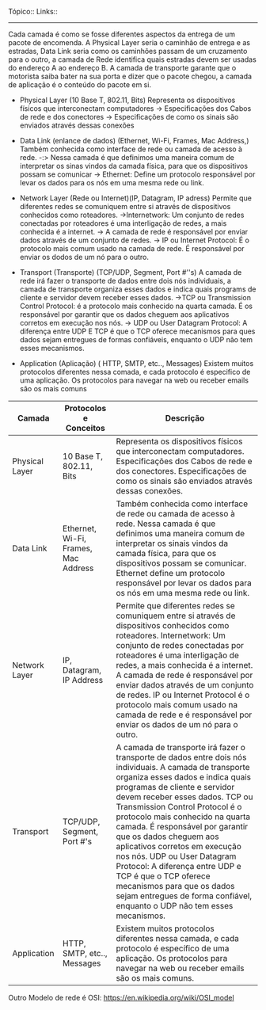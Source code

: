 Tópico::
Links::

---
Cada camada é como se fosse diferentes aspectos da entrega de um pacote de encomenda.  A  Physical Layer seria o caminhão de entrega e as estradas, Data Link seria como os caminhões passam de um cruzamento para o outro,  a camada de Rede identifica quais estradas devem ser usadas do endereço A ao endereço B. A camada de transporte garante que o motorista saiba bater na sua porta e dizer que o pacote chegou, a camada de aplicação é o conteúdo do pacote em si.

-  Physical Layer (10 Base T, 802.11, Bits)
	Representa  os dispositivos físicos que interconectam computadores
	-> Especificações dos Cabos de rede e dos conectores
	-> Especificações de como os sinais são enviados através dessas conexões
- Data Link (enlance de dados) (Ethernet, Wi-Fi, Frames, Mac Address,)
	Também conhecida como  interface de rede ou camada de acesso à rede.
	-:> Nessa camada é que definimos uma maneira comum de interpretar os sinas vindos da camada física, para que os dispositivos possam se comunicar
	-> Ethernet: Define um protocolo responsável por levar os dados para os nós em uma mesma rede ou link.
- Network Layer (Rede ou Internet)(IP, Datagram, IP adress)
	Permite que diferentes redes se comuniquem entre si através de dispositivos conhecidos como roteadores.
	->Internetwork: Um conjunto de redes conectadas por roteadores é uma interligação de redes, a mais conhecida é a internet.
	-> A camada de rede é responsável por enviar dados através de um conjunto de redes.
	-> IP ou Internet Protocol: É o protocolo mais comum usado na camada de rede. É responsável por enviar os dodos de um nó para o outro.

- Transport (Transporte) (TCP/UDP, Segment, Port #''s)
	A camada de rede irá fazer o transporte de dados entre dois nós individuais, a camada de transporte organiza esses dados e indica quais programs de cliente e servidor devem receber esses dados.
	->TCP ou Transmission Control Protocol: é a protocolo mais conhecido na quarta camada. É os responsável por garantir que os dados cheguem aos aplicativos corretos em execução nos nós.
	-> UDP ou User Datagram Protocol: A diferença entre UDP E TCP é que o TCP oferece mecanismos para ques dados sejam entregues de formas confiáveis, enquanto o UDP não tem esses mecanismos.

- Application (Aplicação) ( HTTP, SMTP, etc.., Messages) 
	Existem muitos protocolos diferentes nessa comada, e cada protocolo é especifico de uma aplicação. Os protocolos para navegar na web ou receber emails são os mais comuns

| Camada           | Protocolos e Conceitos               | Descrição                                                                                      |
|------------------|-------------------------------------|-----------------------------------------------------------------------------------------------|
| Physical Layer   | 10 Base T, 802.11, Bits             | Representa os dispositivos físicos que interconectam computadores. Especificações dos Cabos de rede e dos conectores. Especificações de como os sinais são enviados através dessas conexões. |
| Data Link        | Ethernet, Wi-Fi, Frames, Mac Address | Também conhecida como interface de rede ou camada de acesso à rede. Nessa camada é que definimos uma maneira comum de interpretar os sinais vindos da camada física, para que os dispositivos possam se comunicar. Ethernet define um protocolo responsável por levar os dados para os nós em uma mesma rede ou link. |
| Network Layer    | IP, Datagram, IP Address            | Permite que diferentes redes se comuniquem entre si através de dispositivos conhecidos como roteadores. Internetwork: Um conjunto de redes conectadas por roteadores é uma interligação de redes, a mais conhecida é a internet. A camada de rede é responsável por enviar dados através de um conjunto de redes. IP ou Internet Protocol é o protocolo mais comum usado na camada de rede e é responsável por enviar os dados de um nó para o outro. |
| Transport        | TCP/UDP, Segment, Port #'s          | A camada de transporte irá fazer o transporte de dados entre dois nós individuais. A camada de transporte organiza esses dados e indica quais programas de cliente e servidor devem receber esses dados. TCP ou Transmission Control Protocol é o protocolo mais conhecido na quarta camada. É responsável por garantir que os dados cheguem aos aplicativos corretos em execução nos nós. UDP ou User Datagram Protocol: A diferença entre UDP e TCP é que o TCP oferece mecanismos para que os dados sejam entregues de forma confiável, enquanto o UDP não tem esses mecanismos. |
| Application      | HTTP, SMTP, etc.., Messages         | Existem muitos protocolos diferentes nessa camada, e cada protocolo é específico de uma aplicação. Os protocolos para navegar na web ou receber emails são os mais comuns. |


Outro Modelo de rede é OSI:  https://en.wikipedia.org/wiki/OSI_model